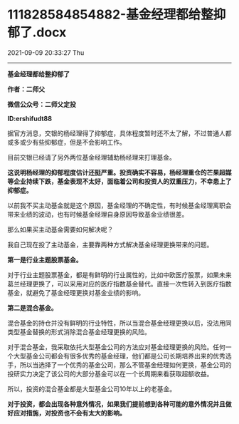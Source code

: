 # 111828584854882-基金经理都给整抑郁了.docx

2021-09-09 20:33:27 Thu

----

__基金经理都给整抑郁了__

__作者：二师父__

__微信公众号：二师父定投__

__ID:ershifudt88__

据官方消息，交银的杨经理得了抑郁症，具体程度暂时还不太了解，不过普通人都或多或少有些抑郁症，但是不会影响工作。

目前交银已经请了另外两位基金经理辅助杨经理来打理基金。

__这说明杨经理的抑郁程度估计还挺严重。投资确实不容易，杨经理重仓的芒果超媒等企业持续下跌，基金表现不太好，面临着公司和投资人的双重压力，不幸患上了抑郁症。__

以前我不买主动基金就是这个原因，基金经理的不确定性，有时候基金经理离职会带来业绩的波动，也有时候基金经理自身原因导致基金业绩很差。

那么如果买主动基金需要如何解决呢？

我自己现在投了主动基金，主要靠两种方式解决基金经理更换带来的问题。

__第一是行业主题股票基金。__

对于行业主题股票基金，都是有鲜明的行业属性的，比如中欧医疗股票，如果未来葛兰经理更换了，可以采用对应的医疗指数基金替代。直接一次性转入到医疗指数基金，就避免了基金经理更换对基金业绩的影响。

__第二是混合基金。__

混合基金的持仓并没有鲜明的行业特性，所以当混合基金经理更换以后，没法用同类型基金替换的形式消除混合基金经理更换的风险。

对于混合基金，我采取依托大型基金公司的方法应对基金经理更换的风险。任何一个大型基金公司都会有很多优秀的基金经理，他们都是公司长期培养出来的优秀选手，所以当选择了一个优秀的基金公司，那么不管基金经理如何更换，基金公司的投研实力决定了该公司的大部分基金可以在一个长周期来看获取超额收益。

所以，投资的混合基金都是大型基金公司10年以上的老基金。

__对于投资，都会出现各种意外情况，如果我们提前想到各种可能的意外情况并且做好应对措施，对投资也不会有太大的影响。__

